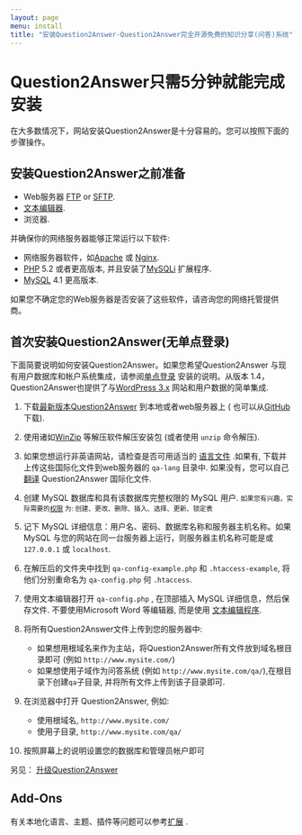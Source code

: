 ```yaml
---
layout: page
menu: install
title: "安装Question2Answer-Question2Answer完全开源免费的知识分享(问答)系统"
---
```


# Question2Answer只需5分钟就能完成安装

在大多数情况下，网站安装Question2Answer是十分容易的。您可以按照下面的步骤操作。

## 安装Question2Answer之前准备

- Web服务器 [FTP](http://en.wikipedia.org/wiki/File_Transfer_Protocol) or [SFTP](http://en.wikipedia.org/wiki/SSH_file_transfer_protocol).
- [文本编辑器](http://en.wikipedia.org/wiki/Text_editor).
- 浏览器.

并确保你的网络服务器能够正常运行以下软件:

- 网络服务器软件，如[Apache](http://httpd.apache.org/) 或 [Nginx](http://nginx.org/).
- [PHP](http://www.php.net/) 5.2 或者更高版本, 并且安装了[MySQLi](http://en.wikipedia.org/wiki/MySQLi) 扩展程序.
- [MySQL](http://www.mysql.com/) 4.1 更高版本.

如果您不确定您的Web服务器是否安装了这些软件，请咨询您的网络托管提供商。

## 首次安装Question2Answer(无单点登录)

下面简要说明如何安装Question2Answer。如果您希望Question2Answer 与现有用户数据库和帐户系统集成，请参阅[单点登录](/install/single-sign-on/) 安装的说明。从版本 1.4， Question2Answer也提供了与[WordPress 3.x](/install/wordpress/) 网站和用户数据的简单集成.

1. 下载[最新版本Question2Answer](https://github.com/q2a/question2answer/releases) 到本地或者web服务器上 ( 也可以从[GitHub](https://github.com/q2a/question2answer) 下载).

2. 使用诸如[WinZip](http://www.winzip.com/) 等解压软件解压安装包 (或者使用 `unzip` 命令解压).

3. 如果您想运行非英语网站，请检查是否可用适当的 [语言文件](/addons/translate) .如果有, 下载并上传这些国际化文件到web服务器的 `qa-lang` 目录中. 如果没有，您可以自己 [翻译](/translate/) Question2Answer 国际化文件.

4. 创建 MySQL 数据库和具有该数据库完整权限的 MySQL 用户.
    <small>如果您有兴趣，实际需要的[权限](http://dev.mysql.com/doc/mysql/en/privilege-system.html) 为: 创建、更改、删除、插入、选择、更新、锁定表</small>

5. 记下 MySQL 详细信息：用户名、密码、数据库名称和服务器主机名称。如果 MySQL 与您的网站在同一台服务器上运行，则服务器主机名称可能是或 `127.0.0.1` 或 `localhost`.

6. 在解压后的文件夹中找到 `qa-config-example.php` 和 `.htaccess-example`, 将他们分别重命名为 `qa-config.php` 何 `.htaccess`.

7. 使用文本编辑器打开 `qa-config.php` , 在顶部插入 MySQL 详细信息，然后保存文件. 不要使用Microsoft Word 等编辑器, 而是使用 [文本编辑程序](http://en.wikipedia.org/wiki/List_of_text_editors).

8. 将所有Question2Answer文件上传到您的服务器中:
    - 如果想用根域名来作为主站，将Question2Answer所有文件放到域名根目录即可 (例如 `http://www.mysite.com/`)
    - 如果想使用子域作为问答系统 (例如 `http://www.mysite.com/qa/`),在根目录下创建`qa`子目录, 并将所有文件上传到该子目录即可.

9. 在浏览器中打开 Question2Answer, 例如:
    - 使用根域名, `http://www.mysite.com/`
    - 使用子目录, `http://www.mysite.com/qa/`

10. 按照屏幕上的说明设置您的数据库和管理员帐户即可

另见： [升级Question2Answer](/install/upgrade/)

## Add-Ons

有关本地化语言、主题、插件等问题可以参考[扩展](/addons/) .
